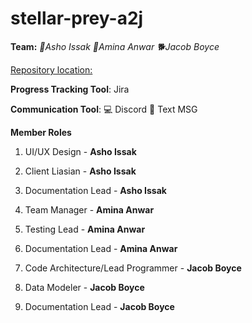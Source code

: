 # stellar-prey-a2j

**Team:**  *🦋Asho Issak* *🌹Amina Anwar* *🐕Jacob Boyce*

[Repository location:](https://github.com/soft-eng-practicum/stellar-prey-a2j)

**Progress Tracking Tool**: Jira

**Communication Tool**: 💻 Discord 📲 Text MSG 

**Member Roles**

1. UI/UX Design - **Asho Issak**
2. Client Liasian - **Asho Issak**
3. Documentation Lead - **Asho Issak**
	
	
1. Team Manager - **Amina Anwar**
2. Testing Lead - **Amina Anwar**
3. Documentation Lead - **Amina Anwar**


1. Code Architecture/Lead Programmer - **Jacob Boyce**
2. Data Modeler - **Jacob Boyce**
3. Documentation Lead - **Jacob Boyce**


